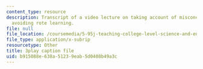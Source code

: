 ```yaml
---
content_type: resource
description: Transcript of a video lecture on taking account of misconceptions and
  avoiding rote learning.
file: null
file_location: /coursemedia/5-95j-teaching-college-level-science-and-engineering-spring-2009/b915088e638a51239eab5d0408b49a3c_etbY4_d3peg.vtt
file_type: application/x-subrip
resourcetype: Other
title: 3play caption file
uid: b915088e-638a-5123-9eab-5d0408b49a3c
---
```

